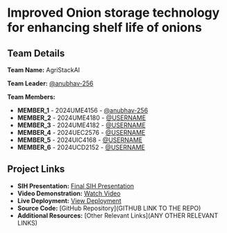 # Improved Onion storage technology for enhancing shelf life of onions


## Team Details

**Team Name:** AgriStackAI

**Team Leader:** [@anubhav-256](https://github.com/anubhav-256)

**Team Members:**

- **MEMBER_1** - 2024UME4156 - [@anubhav-256](https://github.com/anubhav-256)
- **MEMBER_2** - 2024UME4180 - [@USERNAME](https://github.com/USERNAME)
- **MEMBER_3** - 2024UME4182 - [@USERNAME](https://github.com/USERNAME)
- **MEMBER_4** - 2024UEC2576 - [@USERNAME](https://github.com/USERNAME)
- **MEMBER_5** - 2024UIC4168 - [@USERNAME](https://github.com/USERNAME)
- **MEMBER_6** - 2024UCD2152 - [@USERNAME](https://github.com/USERNAME)

## Project Links

- **SIH Presentation:** [Final SIH Presentation](https://drive.google.com/file/d/1QnZorIE6xt5bJtj-6TixkTpvxAfqkAp5/view?usp=sharing)
- **Video Demonstration:** [Watch Video](https://www.youtube.com/watch?v=f6UYU3nWYlU)
- **Live Deployment:** [View Deployment](https://wokwi.com/projects/442692665028747265)
- **Source Code:** [GitHub Repository](GITHUB LINK TO THE REPO)
- **Additional Resources:** [Other Relevant Links](ANY OTHER RELEVANT LINKS)
